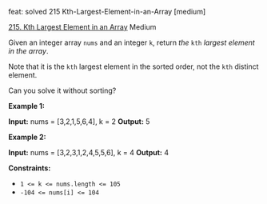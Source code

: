 feat: solved 215 Kth-Largest-Element-in-an-Array [medium]

[215.  Kth Largest Element in an Array](https://leetcode.com/problems/kth-largest-element-in-an-array/)
Medium

Given an integer array  `nums`  and an integer  `k`, return  _the_  `kth`  _largest element in the array_.

Note that it is the  `kth`  largest element in the sorted order, not the  `kth`  distinct element.

Can you solve it without sorting?

**Example 1:**

**Input:** nums = [3,2,1,5,6,4], k = 2
**Output:** 5

**Example 2:**

**Input:** nums = [3,2,3,1,2,4,5,5,6], k = 4
**Output:** 4

**Constraints:**

-   `1 <= k <= nums.length <= 105`
-   `-104 <= nums[i] <= 104`